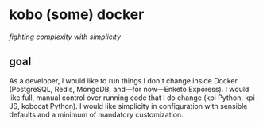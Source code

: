 # kobo (some) docker
*fighting complexity with simplicity*

## goal
As a developer, I would like to run things I don't change inside Docker (PostgreSQL, Redis, MongoDB, and—for now—Enketo Exporess).
I would like full, manual control over running code that I do change (kpi Python, kpi JS, kobocat Python).
I would like simplicity in configuration with sensible defaults and a minimum of mandatory customization.
